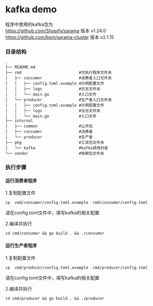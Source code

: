 
# kafka demo

程序中使用的kafka包为   
https://github.com/Shopify/sarama 版本 v1.24.0   
https://github.com/bsm/sarama-cluster 版本 v2.1.15  


### 目录结构
```
.
├── README.md
├── cmd                         #可执行程序文件夹
│   ├── consumer                #消费者入口文件夹
│   │   ├── config.toml.example #示例配置文件
│   │   ├── logs                #日志文件夹
│   │   └── main.go             #入口文件
│   └── producer                #生产者入口文件夹
│   │   ├── config.toml.example #示例配置文件
│   │   ├── logs                #日志文件夹
│   │   └── main.go             #入口文件
├── internal        
│   ├── common                  #公共包
│   ├── consumer                #消费者
│   └── producer                #生产者
├── pkg                         #工具包文件夹
│   └── kafka                   #kafka调用封装
└── vendor                      #依赖包文件夹

```

### 执行步骤

#### 运行消费者程序
1.复制配置文件
```
cp  cmd/consumer/config.toml.example  cmd/consumer/config.toml
```
请在config.toml文件中，填写kafka的相关配置   

2.编译并执行
```
cd cmd/consumer && go build . && ./consumer
```

#### 运行生产者程序
1.复制配置文件
```
cp  cmd/producer/config.toml.example  cmd/producer/config.toml
```
请在config.toml文件中，填写kafka的相关配置   

2.编译并执行
```
cd cmd/producer && go build . && ./producer
```